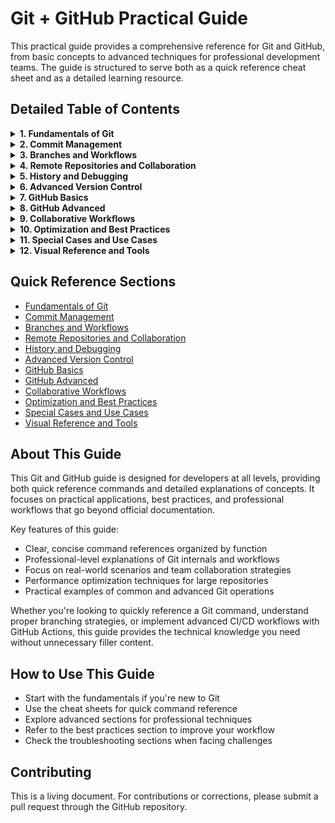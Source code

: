 # Git + GitHub Practical Guide

This practical guide provides a comprehensive reference for Git and GitHub, from basic concepts to advanced techniques for professional development teams. The guide is structured to serve both as a quick reference cheat sheet and as a detailed learning resource.

## Detailed Table of Contents

<details>
<summary><strong>1. Fundamentals of Git</strong></summary>

- **Installation and Configuration**
  - Installation in Windows, macOS and Linux
  - Configuration global and per repository (`git config`)
  - User and authentication configuration (`user.name`, `user.email`)
  - Editor and external tools configuration (`core.editor`, `merge.tool`)
  - Git aliases for command optimization (`git config --global alias...`)
- **Git Workflow**
  - Repository initialization (`git init`)
  - Repository cloning (`git clone`)
  - File states (`git status`)
  - Adding files to tracking (`git add`)
  - Committing changes (`git commit`)
  - Viewing history (`git log`)
- **Local vs Remote Repositories**
  - Differences between local and remote repositories
  - Remote repository configuration (`git remote add origin`)
  - Remote visualization and management (`git remote -v`, `git remote rm`)
- **File States in Git**
  - `Untracked`: New files not added
  - `Modified`: Files with changes not staged
  - `Staged`: Files ready for commit
  - `Committed`: Changes saved in history
  - Using `git diff` to see changes between states
- **.gitignore and File Exclusion**
  - `.gitignore` syntax
  - Creating global rules
  - Ignoring versioned files (`git rm --cached`)
  - `.gitkeep` files in empty directories
- **Git Internal Structure**
  - **Blobs:** Store file contents
  - **Trees:** Contain references to blobs and other trees
  - **Commits:** Snapshot of repo state at a specific point
  - **Refs:** Pointers to commits (`HEAD`, `branches`, `tags`)
  - Structure visualization with `git cat-file` and `git ls-tree`
- **Distributed Git Systems**
  - Working without access to remote repositories
  - Using `git bundle` to share changes offline
  - Exporting commits with `git format-patch`
  - Importing commits with `git am`
</details>

<details>
<summary><strong>2. Commit Management</strong></summary>

- **Creating, Modifying and Deleting Commits**
  - `git commit -m "Message"`: Create a commit
  - `git commit -a`: Automatic commit of modified files
  - `git commit --amend`: Modify the last commit
  - `git reset HEAD~1`: Undo the last commit keeping changes
  - `git revert HEAD`: Revert the last commit without altering history
- **Effective Commit Messages**
  - Message convention: Format and best practices
  - Using prefixes (`feat:`, `fix:`, `chore:`, `refactor:`)
  - Relation between commits and issue management (`#123`)
- **Using `git commit --amend`**
  - Correcting the last commit message
  - Adding omitted files without generating a new commit
  - Modifying commit date and author
- **Differences Between `git reset`, `git revert` and `git restore`**
  - **`git reset`**: Modifies history (soft, mixed, hard)
  - **`git revert`**: Creates a new commit inverting changes
  - **`git restore`**: Restores files without modifying history
- **Rebase vs. Merge**
  - **Merge (`git merge`)**
    - Joins branches without altering original commits
    - Creates an additional merge commit
  - **Rebase (`git rebase`)**
    - Reapplies commits on a new base
    - Cleans history, useful in feature branches
  - Recommended use cases for each strategy
- **Commit Signing & Verification**
  - GPG key generation
  - Signing configuration in Git (`git config --global user.signingkey`)
  - Automatic commit signing (`git commit -S`)
  - Commit verification in GitHub (`Verified` badge)
- **Advanced Squashing**
  - Using `git rebase -i HEAD~n` to combine commits
  - `fixup` and `squash`: differences and best practices
  - Squashing in Pull Requests before merging
  - How to avoid conflicts when doing interactive rebase
</details>

<details>
<summary><strong>3. Branches and Workflows</strong></summary>

- **Creating and Deleting Branches**
  - `git branch <name>`: Create a new branch
  - `git checkout -b <name>`: Create and switch to a new branch
  - `git switch -c <name>`: Modern alternative to `checkout -b`
  - `git branch -d <name>`: Delete a local branch
  - `git push origin --delete <name>`: Delete a remote branch
- **Branching Strategies**
  - **Feature Branch**
    - Branches for new features (`feature/<name>`)
    - Use with Pull Requests before merging
  - **GitFlow**
    - Main branches: `main`, `develop`
    - Support branches: `feature/`, `release/`, `hotfix/`
    - Workflow and tools like `git-flow`
  - **Trunk-Based Development**
    - Using `main` as single branch
    - Feature Flags instead of long branches
    - Continuous integration and deployment (CI/CD)
- **Merge vs. Rebase**
  - **Merge (`git merge`)**
    - Branch fusion with additional commit
    - History with bifurcations
    - Recommended strategy for shared repositories
  - **Rebase (`git rebase`)**
    - Reapplication of commits on another branch
    - Linear history without merge commits
    - Use in feature branches before integrating into `main`
  - **When to use each one**
- **Resolving Merge Conflicts**
  - Detecting conflicts with `git status` and `git diff`
  - Manually editing conflicting files
  - Using graphical tools (`git mergetool`)
  - Marking resolved conflicts with `git add`
  - Completing the merge with `git commit`
- **Cherry-picking**
  - `git cherry-pick <commit>`: Apply a specific commit in another branch
  - Use in hotfixes without merging complete branches
  - Multiple cherry-picking with `git cherry-pick A B C`
  - Resolving conflicts in cherry-picking
- **Advanced Trunk-Based Development**
  - Feature Flags to deploy incomplete code
  - Feature Environments for testing before integration
  - Short-duration strategies to avoid stagnant branches
  - Avoiding conflicts with frequent merges from `main`
- **Pull Request Best Practices**
  - Creating PRs from feature branches
  - Assigning reviewers and online discussion
  - Using PR templates to standardize contributions
  - `CODEOWNERS` integration for mandatory approvals
  - Squash & Merge to maintain a clean history
</details>

<details>
<summary><strong>4. Remote Repositories and Collaboration</strong></summary>

- **Cloning and Remote Configuration**
  - `git clone <URL>`: Clone a repository
  - `git clone --depth=1 <URL>`: Shallow cloning for performance optimization
  - `git remote add <name> <URL>`: Add a new remote
  - `git remote remove <name>`: Remove a remote
- **Managing Multiple Remotes**
  - `git remote -v`: View configured remotes
  - Adding additional remotes (`upstream`, `fork`)
  - Working with forks and upstream (`git fetch upstream`, `git rebase upstream/main`)
- **Fetch, Pull and Push**
  - `git fetch`: Download changes without applying them
  - `git pull`: Download and merge changes (`-rebase` to avoid merge commits)
  - `git push`: Send commits to remote
  - Force update (`git push --force-with-lease`)
- **Forks and Pull Requests**
  - Difference between fork and clone
  - Synchronizing a fork with the original repository
  - Creating Pull Requests from forks
  - Keeping forks updated without losing changes
- **GitHub Flow**
  - Flow based on feature branches and PRs
  - Synchronization with `main` before merging
  - PR validations: Linters, automated tests
  - Closing issues from commits (`fixes #123`)
- **Managing Multiple Forks**
  - Cloning and configuring a fork correctly
  - Keeping the fork synchronized with `git rebase upstream/main`
  - Sending effective contributions with well-documented PRs
- **GitHub Codespaces**
  - Configuring a Codespace from a repository
  - Customizing VS Code settings in Codespaces
  - Using remote environments without needing to clone repositories
</details>

<details>
<summary><strong>5. History and Debugging</strong></summary>

- **Advanced git log**
  - `git log --oneline --graph --decorate`: Compact history visualization
  - `git log --author="name"`: Filter commits by author
  - `git log --since="2 weeks ago"`: View commits within a date range
  - `git log -S "string"`: Search for specific changes in history
  - `git shortlog -sn`: View contributions from each author
- **Using git diff**
  - `git diff HEAD`: Compare local changes with the last commit
  - `git diff --staged`: View differences of staged files
  - `git diff <branch1>..<branch2>`: Compare differences between branches
  - `git diff --word-diff`: Compare changes at word level
- **git blame and git bisect**
  - `git blame <file>`: See who modified each line of a file
  - `git bisect start`: Start binary search for errors
  - `git bisect bad` / `git bisect good`: Mark commits in debugging
  - `git bisect reset`: End debugging and restore state
- **Restoring Changes**
  - `git restore <file>`: Discard changes without affecting stage
  - `git checkout -- <file>`: Old alternative to `git restore`
  - `git reset HEAD <file>`: Unstage a file
  - `git reset --hard HEAD~1`: Remove the last commit without leaving traces
  - `git reflog`: Recover accidentally deleted commits
- **Recovering Lost Commits**
  - `git reflog show HEAD`: View history of recent movements
  - `git reset --hard HEAD@{n}`: Restore to a previous state
  - `git checkout HEAD@{n}`: Examine an old version before restoring
- **Advanced git bisect**
  - Automation with `git bisect run <script>`
  - Finding regressions in code with automated tests
  - Strategies to optimize debugging in large teams
- **Git Grep & Fuzzy Search**
  - `git grep "expression"`: Search within code in all versions
  - `git grep -n "expression"`: Show lines where a pattern appears
  - `git grep -c "expression"`: Count occurrences in versioned files
  - `git grep --break --heading`: Group results by file
</details>

<details>
<summary><strong>6. Advanced Version Control</strong></summary>

- **Tags and Semantic Versioning**
  - `git tag <name>`: Create a simple tag
  - `git tag -a <name> -m "message"`: Create an annotated tag
  - `git tag -d <name>`: Delete a tag
  - `git push origin <tag>`: Publish a tag to remote
  - `git push origin --tags`: Push all tags to remote
  - Using tags in semantic versions (`v1.0.0`, `v2.1.3`)
- **Git Stash**
  - `git stash`: Save changes without committing them
  - `git stash list`: View list of saved stashes
  - `git stash pop`: Restore the most recent changes
  - `git stash apply stash@{n}`: Apply a specific stash
  - `git stash drop stash@{n}`: Delete a specific stash
  - `git stash save --include-untracked`: Save changes including unversioned files
- **Submodules**
  - `git submodule add <URL>`: Add a submodule
  - `git submodule init && git submodule update`: Clone a repo with submodules
  - `git submodule foreach git pull origin main`: Update all submodules
  - Strategies for working with modular projects
- **Git Hooks**
  - Configuration of hooks in `.git/hooks/`
  - `pre-commit`: Validations before committing
  - `post-commit`: Automatic actions after a commit
  - `pre-push`: Validations before pushing
  - Using `husky` to manage hooks in large projects
- **Git LFS**
  - `git lfs install`: Configure Git LFS
  - `git lfs track "*.bin"`: Track heavy files
  - `git lfs push origin main`: Upload LFS files to remote
  - Performance optimization in repositories with heavy files
- **Rewriting History**
  - `git filter-repo --path <file>`: Remove specific files from history
  - `git filter-repo --invert-paths`: Remove multiple files keeping the rest
  - `git filter-repo --replace-text <file>`: Mass text replacement in commits
  - Advanced use cases for history cleaning
- **Managing Large Files**
  - Alternatives like `git sparse-checkout` to reduce repo size
  - `.gitattributes` configuration to avoid storing large files
  - Using external repositories to handle heavy assets
- **Working with Worktrees**
  - `git worktree add <path> <branch>`: Create a new copy of the repository on a branch
  - `git worktree list`: View all active instances of the repo
  - `git worktree remove <path>`: Remove a worktree instance
  - Use cases for parallel development and testing in multiple versions
</details>

<details>
<summary><strong>7. GitHub Basics</strong></summary>

- **What is GitHub and What is it Used For?**
  - Difference between Git and GitHub
  - Using GitHub as a collaboration platform
  - Benefits of GitHub compared to other services
- **Creating a GitHub Account**
  - Registration and initial setup
  - Authentication configuration with SSH and PAT (Personal Access Token)
- **First Steps in GitHub Interface**
  - **Creating a repository from the web**
    - Visibility configuration (public/private)
    - Initialize with a `README.md` and `.gitignore`
  - **Cloning a repository from GitHub**
    - Cloning with HTTPS vs. SSH
    - Cloning a fork and keeping it updated
  - **Uploading files to a repository manually**
    - Using the graphical interface to add files
    - Editing files directly from GitHub
- **Connecting a Local Repository with GitHub**
  - `git remote add origin <URL>`: Link local repository with remote
  - `git push -u origin main`: Upload the first commit to remote
  - `git pull origin main`: Get remote changes
- **git push and git pull in Remote Repositories**
  - Differences between `fetch`, `pull` and `push`
  - Solving conflicts when pulling with local changes
- **Issues and Basic Task Management**
  - Creating issues and assigning to team members
  - Labels and issue states (`open` / `closed`)
  - Using `@mentions` and references to commits or PRs
- **Using README.md to Document a Project**
  - Basic Markdown syntax in GitHub
  - Adding images and links in README.md
  - Using tables and sections in README.md
- **Introduction to Forks and Pull Requests**
  - Difference between cloning and forking
  - Creating a PR from a fork
  - Reviewing and accepting a PR in third-party repositories
- **Licenses and Repository Privacy Management**
  - Selecting licenses for open source projects (MIT, GPL, Apache)
  - Configuring private and public repositories
  - Setting up teams and permissions in GitHub
- **Creating and Using GitHub Gists**
  - Difference between repositories and Gists
  - Creating public and private Gists
  - Sharing and modifying Gists from the web interface
</details>

<details>
<summary><strong>8. GitHub Advanced</strong></summary>

- **GitHub Actions: Automation in CI/CD**
  - **YAML workflow configuration**
    - Definition of jobs and steps (`jobs`, `steps`)
    - Using `runs-on` to choose execution environments
  - **Running automated tests**
    - Integration with Jest, Mocha, Cypress and other frameworks
    - Code validation before merges (`pre-merge checks`)
  - **Automated deployments with GitHub Actions**
    - Strategies for deployments on Vercel, Netlify, AWS and GCP
  - **Using matrices for testing in multiple environments**
    - Running tests on different versions of Node.js, Python, Java
  - **Advanced strategies: Parallel and dependent jobs**
    - Using `needs:` to define dependencies between jobs
- **GitHub Packages**
  - **Using GitHub Package Registry (NPM, Docker, Maven, etc.)**
  - **Publishing private and public packages**
  - **Integration with Actions for automated deployments**
- **GitHub Security**
  - **Dependabot:** Automatic scanning and updating of vulnerable dependencies
  - **Code Scanning:** Security analysis in source code
  - **Secret Scanning:** Protection against credential exposure
  - **GitHub Security Advisories:** Vulnerability management in projects
- **Advanced Repository Management**
  - **Permission and access configuration with teams and organizations**
  - **Advanced branch protection (`required reviews`, `required status checks`)**
  - **Using GitHub API to automate tasks with custom scripts**
  - **GitHub Webhooks: Integrations and automation**
- **Pull Requests and Code Reviews**
  - **Conventions and standards for effective PRs in large teams**
  - **Code reviews: Comments, approvals and blocks**
  - **Using PR templates to standardize contributions**
  - **GitHub Discussions: Use in teams and open-source projects**
- **GitHub Copilot & AI in Collaborative Development**
  - **GitHub Copilot configuration and customization**
  - **Limitations and best practices**
  - **Using Copilot in Pair Programming and teams**
- **GitHub CLI**
  - **Creating, managing and merging Pull Requests from terminal**
  - **Managing Issues and Releases with GitHub CLI**
  - **Interacting with GitHub Actions workflows from CLI**
- **Automation and DevOps with GitHub**
  - **Continuous Deployment (CD) strategies with GitHub Actions**
  - **Integration with Docker and Kubernetes**
  - **Implementing GitOps with GitHub and ArgoCD**
  - **Strategies for Infrastructure as Code (IaC) using GitHub**
- **Using GitHub in Open Source Projects**
  - **Strategies for maintaining active repositories**
  - **Issue management and effective labeling**
  - **How to handle external contributions and code reviews**
- **GitHub Enterprise**
  - **Differences with standard GitHub**
  - **Security, audits and compliance in enterprise environments**
  - **Private environment configuration in GitHub Enterprise Cloud and Server**
</details>

<details>
<summary><strong>9. Collaborative Workflows</strong></summary>

- **Pair Programming with Git**
  - Using `git pair` to register commit co-authors
  - Co-authoring configuration in GitHub (`Co-authored-by:` in commits)
  - Pair programming tools: VS Code Live Share, JetBrains Code With Me
- **Effective Code Reviews**
  - Strategies for reviewing code in Pull Requests
  - Using `suggested changes` in GitHub for clear feedback
  - How to structure constructive comments in reviews
  - Using `git diff` and `git blame` to understand previous changes
- **Pre-PR Squashing**
  - Using `git rebase -i` to clean history before merging
  - When to use `squash` vs. `fixup` in commits
  - Strategies to avoid conflicts during rebase
- **Distributed Team Strategies**
  - Using Git in different time zones
  - Integrating PRs asynchronously with automatic approvals
  - Branch synchronization between remote developers
- **Team Conflict Resolution**
  - Strategies to avoid conflicts in shared branches
  - Using `git rerere` to remember previous solutions
  - Integration of graphical merge tools (`kdiff3`, `Beyond Compare`)
- **Feature Flags with Git**
  - Implementing Feature Flags in code (`launchdarkly`, `unleash`)
  - "Dark Launching" strategy for new features
  - Alternatives to feature branches with `trunk-based development`
- **Auditing with git blame**
  - `git blame <file>`: See who is responsible for each line of code
  - `git blame -L 20,30 <file>`: Audit changes in a line range
  - Strategies for debugging and reviewing critical changes
</details>

<details>
<summary><strong>10. Optimization and Best Practices</strong></summary>

- **Best Practices in Commit Structure**
  - Using atomic and descriptive commits
  - Structuring commits following Conventional Commits (`feat:`, `fix:`, `chore:`)
  - Avoiding commits with generic messages (`WIP`, `fix bug`, etc.)
- **Strategies to Avoid Frequent Conflicts**
  - Keeping branches synchronized with `git pull --rebase`
  - Using `git stash` before changing branches
  - Applying `git rerere` to remember previous conflict solutions
- **Git Performance and Optimization in Large Projects**
  - Using `git gc` to optimize object storage
  - Configuring `core.compression` to speed up clones and fetches
  - Activating `git sparse-checkout` to avoid downloading unnecessary files
- **Monorepos vs. Multirepos in Git**
  - Benefits and challenges of monorepos in large teams
  - Using `git subtree` to manage modular projects
  - Monorepo alternatives with `nx` and `Lerna`
- **Credential Security and Repository Access**
  - Using `git credential.helper` to manage authentication
  - SSH and GPG configuration for secure authentication
  - Using personal tokens (`PAT`) instead of passwords in GitHub
- **Repository Performance Optimization**
  - Using `git repack` to reorganize objects
  - `git prune` to remove references to orphaned commits
  - `git gc --aggressive`: When to use it and when to avoid it
- **Efficient Use of .gitattributes**
  - Configuring `text=auto` to normalize line endings
  - Using `export-ignore` to exclude files in distributed packages
  - `diff=word` to improve comparisons in text files
</details>

<details>
<summary><strong>11. Special Cases and Use Cases</strong></summary>

- **Git in Limited Access or Offline Environments**
  - Using `git bundle` to share repositories offline
  - Cloning repositories offline with `git clone --mirror`
  - Exporting and importing patches with `git format-patch` and `git apply`
- **Migration Strategies to Git from Other VCS**
  - Migration from SVN with `git svn`
  - Converting Mercurial (hg) to Git
  - Importing old histories without losing commits
- **Using Git in Open Source Projects**
  - Creating `CONTRIBUTING.md` to guide collaborators
  - Strategies for managing multiple simultaneous Pull Requests
  - Using `good first issue` and `help wanted` in GitHub issues
- **Secrets and Secure Configuration in Public Repositories**
  - Using `.gitignore` to avoid including sensitive files
  - Configuring `pre-commit hooks` to prevent credential leaks
  - Scanning secrets in commits with tools like `gitleaks` and `truffleHog`
- **Signing Commits and Identity Verification**
  - Digital signature configuration with `GPG`
  - Verification of signed commits in GitHub
  - Using SSH instead of HTTPS for secure authentication
- **Migration to GitHub Enterprise and GitLab**
  - Differences between GitHub Enterprise and GitHub Cloud
  - Repository migration strategies with `git push --mirror`
  - Advanced permission configuration in enterprise environments
- **Git in Long Life Cycle Projects**
  - Using `git reflog expire --all --expire=90.days.ago` to clean old references
  - Removing unnecessary files with `git filter-repo`
  - Branch consolidation strategies in long-term projects
</details>

<details>
<summary><strong>12. Visual Reference and Tools</strong></summary>

- **Git Command Cheatsheet**
  - Comprehensive visual reference of common Git commands
  - Command syntax and examples
  - Quick reference diagrams for Git workflows
- **IDE Integration**
  - Git integration with Visual Studio Code
  - Git plugins for JetBrains IDEs (IntelliJ, WebStorm)
  - Eclipse and Visual Studio Git extensions
  - Best practices for using Git within IDEs
- **Visual Git Tools**
  - GitKraken
  - Sourcetree
  - GitHub Desktop
  - GitLens for VS Code
  - Comparing features of different visual Git clients
- **GitHub Pages**
  - Setting up GitHub Pages for projects
  - Jekyll themes and customization
  - Using GitHub Actions for automated deployment
  - Custom domains and SSL with GitHub Pages
- **Repository Statistics**
  - GitHub Insights for contribution analysis
  - Using `git-quick-stats` for local repositories
  - Visualizing commit patterns and team contributions
  - Metrics for evaluating repository health
- **Troubleshooting Guide**
  - Solutions for common Git problems
  - Recovering from detached HEAD states
  - Fixing merge conflicts in complex scenarios
  - Troubleshooting network and authentication issues
- **Context-Specific Git**
  - Git strategies for game development
  - Git with containerized development environments
  - Git in regulated environments (compliance, auditing)
  - Configuration for large binary assets and media projects
</details>

## Quick Reference Sections

- [Fundamentals of Git](./fundamentals/README.md)
- [Commit Management](./commit-management/README.md)
- [Branches and Workflows](./branches-workflows/README.md)
- [Remote Repositories and Collaboration](./remote-collaboration/README.md)
- [History and Debugging](./history-debugging/README.md)
- [Advanced Version Control](./advanced-version-control/README.md)
- [GitHub Basics](./github-basics/README.md)
- [GitHub Advanced](./github-advanced/README.md)
- [Collaborative Workflows](./collaborative-workflows/README.md)
- [Optimization and Best Practices](./optimization-best-practices/README.md)
- [Special Cases and Use Cases](./special-cases/README.md)
- [Visual Reference and Tools](./visual-reference-tools/README.md)

## About This Guide

This Git and GitHub guide is designed for developers at all levels, providing both quick reference commands and detailed explanations of concepts. It focuses on practical applications, best practices, and professional workflows that go beyond official documentation.

Key features of this guide:
- Clear, concise command references organized by function
- Professional-level explanations of Git internals and workflows
- Focus on real-world scenarios and team collaboration strategies
- Performance optimization techniques for large repositories
- Practical examples of common and advanced Git operations

Whether you're looking to quickly reference a Git command, understand proper branching strategies, or implement advanced CI/CD workflows with GitHub Actions, this guide provides the technical knowledge you need without unnecessary filler content.

## How to Use This Guide

- Start with the fundamentals if you're new to Git
- Use the cheat sheets for quick command reference
- Explore advanced sections for professional techniques
- Refer to the best practices section to improve your workflow
- Check the troubleshooting sections when facing challenges

## Contributing

This is a living document. For contributions or corrections, please submit a pull request through the GitHub repository. 